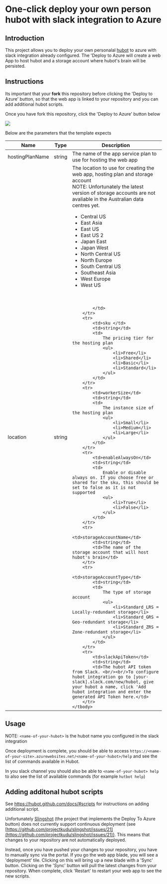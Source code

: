 # One-click deploy your own person hubot with slack integration to Azure

## Introduction

This project allows you to deploy your own personalal [hubot](https://hubot.github.com/) to azure with slack  integration already configured. The 'Deploy to Azure will create a web App to host hubot and a storage account where hubot's brain will be persisted. 

## Instructions

Its important that your **fork** this repository before clicking the 'Deploy to Azure' button, so that the web app is linked to your repository and you can add additional hubot scripts.

Once you have fork this repository, click the 'Deploy to Azure' button below

<a href="https://azuredeploy.net/" target="_blank">
    <img src="http://azuredeploy.net/deploybutton.png"/>
</a>

Below are the parameters that the template expects

<table>
    <thead>
        <tr>
            <th>Name</th>
            <th>Type</th>
            <th>Description</th>
        </tr>
    </thead>
    <tbody>
        <tr>
            <td>hostingPlanName</td>
            <td>string</td>
            <td>The name of the app service plan to use for hosting the web app</td>
        </tr>
        <tr>
            <td>location</td>
            <td>string</td>
            <td>
                The location to use for creating the web app, hosting plan and storage account<br/>
                NOTE: Unfortunately the latest version of storage accounts are not avaliable in the Australian data centres yet.
                <ul>
                    <li>Central US</li>
                    <li>East Asia</li>
                    <li>East US</li>
                    <li>East US 2</li>
                    <li>Japan East</li>
                    <li>Japan West</li>
                    <li>North Central US</li>
                    <li>North Europe</li>
                    <li>South Central US</li>
                    <li>Southeast Asia</li>
                    <li>West Europe</li>
                    <li>West US</li>
                </ul> 
				<br/><br/
				
            </td>
        </tr>
        <tr>
            <td>sku </td>
            <td>string</td>
            <td>
				The pricing tier for the hosting plan
	            <ul>
	                <li>Free</li>
	                <li>Shared</li>
	                <li>Basic</li>
	                <li>Standard</li>
	            </ul>
			</td>
        </tr>
        <tr>
            <td>workerSize</td>
            <td>string</td>
            <td>
				The instance size of the hosting plan
	            <ul>
	                <li>Small</li>
	                <li>Medium</li>
	                <li>Large</li>
	            </ul>
			</td>
        </tr>
        <tr>
            <td>enableAlwaysOn</td>
            <td>string</td>
            <td>
				Enable or disable always on. If you choose free or shared for the sku, this should be set to false as it is not supported
				<ul>
					<li>True</li>
					<li>False</li>
				</ul>
			</td>
        </tr>
        <tr>
            <td>storageAccountName</td>
            <td>string</td>
            <td>The name of the storage account that will host hubot's brain</td>
        </tr>
        <tr>
            <td>storageAccountType</td>
            <td>string</td>
            <td>
				The type of storage account
				<ul>
					<li>Standard_LRS = Locally-redundant storage</li>
					<li>Standard_GRS = Geo-redundant storage</li>
					<li>Standard_ZRS = Zone-redundant storage</li>
				</ul>
			</td>
        </tr>
        <tr>
            <td>slackApiToken</td>
            <td>string</td>
            <td>The hubot API token from Slack. <br/><br/>To configure hubot integration go to [your-slack].slack.com/new/hubot, give your hubot a name, click 'Add hubot integration and enter the generated API Token here.</td>
        </tr>
    </tbody>
</table>

## Usage

NOTE: `<name-of-your-hubot>` is the hubot name you configured in the slack integration

Once deployment is complete, you should be able to access `https://<name-of-your-site>.azurewebsites.net/<name-of-your-hubot>/help` and see the list of commands available in Hubot.

In you slack channel you should also be able to `<name-of-your-hubot> help` to also see the list of available commands (for example `hutbot help`)

## Adding additonal hubot scripts

See https://hubot.github.com/docs/#scripts for instructions on adding additional script. 

Unfortunately [Slingshot](https://github.com/projectkudu/slingshot) (the project that implements the Deploy To Azure button) does not currently support continuous deployment (see [https://github.com/projectkudu/slingshot/issues/21](https://github.com/projectkudu/slingshot/issues/21)). This means that changes to your repository are not automatically deployed. 

Instead, once you have pushed your changes to your repository, you have to manually sync via the portal. If you go the web app blade, you will see a 'deployment' tile. Clicking on this will bring up a new blade with a 'Sync' button. Clicking on the 'Sync' button will pull the latest changes from your repository. When complete, click 'Restart' to restart your web app to see the new scripts.
